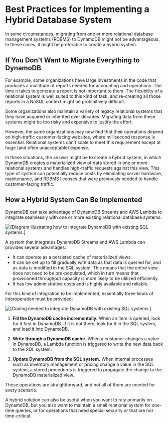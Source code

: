 # Best Practices for Implementing a Hybrid Database System<a name="bp-hybrid"></a>

In some circumstances, migrating from one or more relational database management systems \(RDBMS\) to DynamoDB might not be advantageous\. In these cases, it might be preferable to create a hybrid system\.

## If You Don't Want to Migrate Everything to DynamoDB<a name="bp-hybrid-problems"></a>

For example, some organizations have large investments in the code that produces a multitude of reports needed for accounting and operations\. The time it takes to generate a report is not important to them\. The flexibility of a relational system is well suited to this kind of task, and re\-creating all those reports in a NoSQL context might be prohibitively difficult\.

Some organizations also maintain a variety of legacy relational systems that they have acquired or inherited over decades\. Migrating data from these systems might be too risky and expensive to justify the effort\.

However, the same organizations may now find that their operations depend on high\-traffic customer\-facing websites, where millisecond response is essential\. Relational systems can't scale to meet this requirement except at huge \(and often unacceptable\) expense\.

In these situations, the answer might be to create a hybrid system, in which DynamoDB creates a materialized view of data stored in one or more relational systems and handles high\-traffic requests against this view\. This type of system can potentially reduce costs by eliminating server hardware, maintenance, and RDBMS licenses that were previously needed to handle customer\-facing traffic\.

## How a Hybrid System Can Be Implemented<a name="bp-hybrid-solution"></a>

DynamoDB can take advantage of DynamoDB Streams and AWS Lambda to integrate seamlessly with one or more existing relational database systems:

![\[Diagram illustrating how to integrate DynamoDB with existing SQL systems.\]](http://docs.aws.amazon.com/amazondynamodb/latest/developerguide/images/DynamoDB-SQL_01.png)

A system that integrates DynamoDB Streams and AWS Lambda can provides several advantages:
+ It can operate as a persisted cache of materialized views\.
+ It can be set up to fill gradually with data as that data is queried for, and as data is modified in the SQL system\. This means that the entire view does not need to be pre\-populated, which in turn means that provisioned throughput capacity is more likely to be utilized efficiently\.
+ It has low administrative costs and is highly available and reliable\.

For this kind of integration to be implemented, essentially three kinds of interoperation must be provided:

![\[Coding needed to integrate DynamoDB with existing SQL systems.\]](http://docs.aws.amazon.com/amazondynamodb/latest/developerguide/images/DynamoDB-SQL_02.png)

1. **Fill the DynamoDB cache incrementally\.** When an item is queried, look for it first in DynamoDB\. If it is not there, look for it in the SQL system, and load it into DynamoDB\.

1. **Write through a DynamoDB cache\.** When a customer changes a value in DynamoDB, a Lambda function is triggered to write the new data back to the SQL system\.

1. **Update DynamoDB from the SQL system\.** When internal processes such as inventory management or pricing change a value in the SQL system, a stored procedures is triggered to propagate the change to the DynamoDB materialized view\.

These operations are straightforward, and not all of them are needed for every scenario\.

A hybrid solution can also be useful when you want to rely primarily on DynamoDB, but you also want to maintain a small relational system for one\-time queries, or for operations that need special security or that are not time\-critical\.